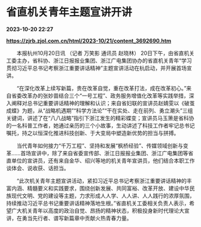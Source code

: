 # 省直机关青年主题宣讲开讲

**2023-10-20 22:27**

**https://zjrb.zjol.com.cn/html/2023-10/21/content_3692690.htm**

　　本报杭州10月20日讯 （记者 万笑影 通讯员 赵晓林） 20日下午，由省直机关工委主办，省科协、浙江日报报业集团、浙江广电集团协办的省直机关青年“学习贯彻习近平总书记考察浙江重要讲话精神”主题宣讲活动在杭启动，并开展首场宣讲。

　　“在深化改革上续写新篇，贵在改革自觉，重在改革打法，成在改革初心。”来自省委改革办的张妙苗结合三个“一号工程”、政务服务增值化改革等实践举措，深入阐释对总书记重要讲话精神的理解和认识；来自省妇联的宣讲员赵婧雯以《破茧成蝶》为题，从“战略机遇期”“科学方法论”“干在实处、走在前列、勇立潮头”三组关键词，讲述了在“八八战略”指引下浙江发生的精彩蝶变；宣讲员马玉箫是省科协的一名科普工作者，她通过亲历的三个小故事，生动讲述了科技工作者牢记总书记嘱托，持之以恒深化推进科技创新、于大变局中塑造新优势的担当与拼搏。

　　当代青年如何接力“千万工程”、坚持和发展“枫桥经验”、传媒领域创新与变革……首场宣讲中，除了来自省委宣传部、浙江日报报业集团、浙江广电集团等省直单位的宣讲员，还有来自金华、绍兴等地的机关青年宣讲员，他们结合本职工作谈体会、说收获、话担当。

　　“此次机关青年主题宣讲活动，紧扣习近平总书记考察浙江重要讲话精神的丰富内涵、精髓要义和实践要求，围绕创新发展、共同富裕、改革开放、建设中华民族现代文明、党的建设等主题，力求形成人人学、人人讲、人人践行的浓厚氛围，持续推动习近平总书记重要讲话精神落地生根。”省直机关工委相关负责人表示，希望广大机关青年以高度的政治自觉、昂扬的精神状态，积极投身新时代理论大宣讲，在勇当先行者、谱写新篇章中贡献火热青春力量。
